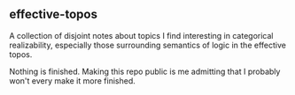 ## effective-topos

A collection of disjoint notes about topics I find interesting in
categorical realizability, especially those surrounding semantics of
logic in the effective topos.

Nothing is finished. Making this repo public is me admitting that I probably won't every make it more finished.
